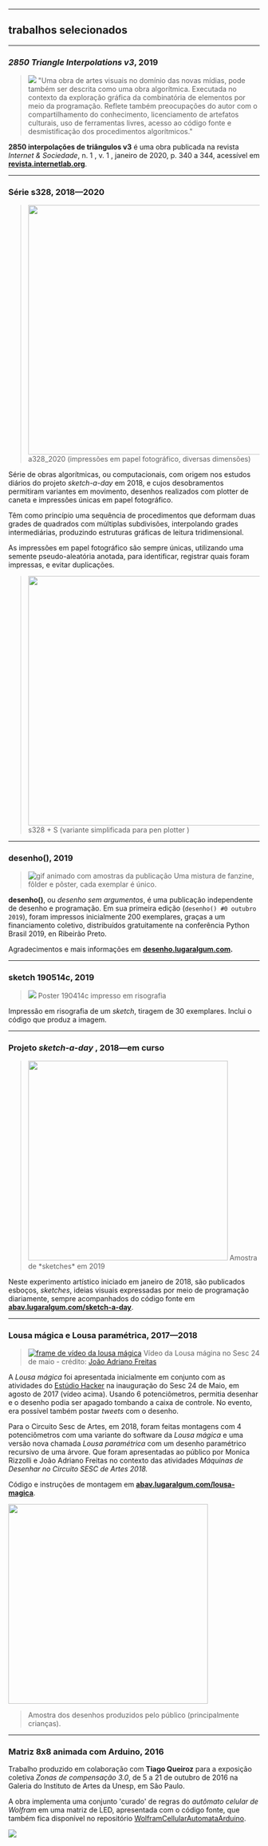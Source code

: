 
----

## trabalhos selecionados

---

### *2850 Triangle Interpolations v3*, 2019

> ![](assets/Triangle-Interpolations.jpg)
> "Uma obra de artes visuais no domínio das novas mídias, pode também  ser descrita como uma obra algorítmica. Executada no contexto da  exploração gráfica da combinatória de elementos por meio da  programação. Reflete também preocupações do autor com o  compartilhamento do conhecimento, licenciamento de artefatos culturais,  uso de ferramentas livres, acesso ao código fonte e desmistificação  dos procedimentos algorítmicos."

**2850  interpolações de triângulos v3** é uma obra publicada na revista *Internet & Sociedade*, n. 1 , v. 1 , janeiro de 2020, p. 340 a 344, acessível em **[revista.internetlab.org](http://revista.internetlab.org)**.

---

### Série s328, 2018—2020

> <img src="assets/s328_photo.jpg" style="height:500px" />
> a328_2020 (impressões em papel fotográfico, diversas dimensões)

Série de obras algorítmicas, ou computacionais, com origem nos estudos diários do projeto *sketch-a-day* em 2018, e cujos desobramentos permitiram variantes em movimento, desenhos realizados com plotter de caneta e impressões únicas em papel fotográfico.

Têm como princípio uma sequência de procedimentos que deformam duas grades de quadrados com múltiplas subdivisões, interpolando grades intermediárias, produzindo estruturas gráficas de leitura tridimensional.

As impressões em papel fotográfico são sempre únicas, utilizando uma semente pseudo-aleatória anotada, para identificar, registrar quais foram impressas, e evitar duplicações.

> <img src="assets/penplotter328.jpg" style="height:500px"/>
> s328 + S (variante simplificada para pen plotter )

---

### desenho(), 2019

> ![gif animado com amostras da publicação](http://desenho.lugaralgum.com/assets/amostra-desenho0.gif)
> Uma mistura de fanzine, fôlder e pôster, cada exemplar é único.

**desenho()**,  ou *desenho sem argumentos*,  é uma publicação independente de desenho e programação. Em sua primeira edição (`desenho() #0 outubro 2019`), foram impressos inicialmente 200 exemplares,  graças a um financiamento coletivo, distribuídos gratuitamente na conferência  Python Brasil 2019, en Ribeirão Preto.

Agradecimentos e mais informações em **[desenho.lugaralgum.com](http://desenho.lugaralgum.com:).** 

---

### sketch 190514c, 2019

> ![](assets/sketch_riso.jpg)
> Poster 190414c impresso em risografia

Impressão em risografia de um *sketch*, tiragem de 30 exemplares. Inclui o código que produz a imagem. 

---

### Projeto *sketch-a-day* , 2018—em curso

> <img src="assets/sketch-a-day3.png " style="height:400px">
> Amostra de *sketches* em 2019

Neste experimento artístico iniciado em janeiro de 2018, são publicados esboços, *sketches*, ideias visuais expressadas por meio de programação diariamente, sempre acompanhados do código fonte em **[abav.lugaralgum.com/sketch-a-day](http://abav.lugaralgum.com)**.

---

### Lousa mágica e Lousa paramétrica, 2017—2018

>[![frame de vídeo da lousa mágica](https://camo.githubusercontent.com/24628b40caf9943f12bdb845bcfcf161b55d4370/68747470733a2f2f696d672e796f75747562652e636f6d2f76692f44354861316268714275512f302e6a7067)](https://www.youtube.com/watch?v=D5Ha1bhqBuQ)
> Vídeo da Lousa mágina no Sesc 24 de maio - crédito: [João Adriano Freitas](https://github.com/jaafreitas)

A *Lousa mágica* foi apresentada inicialmente em conjunto com as atividades do [Estúdio Hacker](http://estudiohacker.io) na inauguração do Sesc 24 de Maio, em agosto de 2017 (vídeo acima).  Usando 6 potenciômetros, permitia desenhar e o desenho podia ser apagado tombando a caixa de controle. No evento, era possível também postar *tweets* com o desenho.

Para o Circuito Sesc de Artes, em 2018, foram feitas montagens com 4 potenciômetros com uma variante do software da *Lousa mágica* e uma versão nova chamada *Lousa paramétrica* com um desenho paramétrico recursivo de uma árvore. Que foram apresentadas ao público por Monica Rizzolli e João Adriano Freitas no contexto das atividades *Máquinas de Desenhar no Circuito SESC de Artes 2018.* 

Código e instruções de montagem em [**abav.lugaralgum.com/lousa-magica**](https://abav.lugaralgum.com/lousa-magica/).

<img src="assets/exemplos_lousa.png" style="height:400px">

> Amostra dos desenhos produzidos pelo público (principalmente crianças).

---

### Matriz 8x8 animada com Arduino, 2016

Trabalho produzido em colaboração com **Tiago Queiroz** para a exposição coletiva *Zonas de compensação 3.0*, de 5 a 21 de outubro de 2016 na Galeria do Instituto de Artes da Unesp, em São Paulo.

A obra  implementa uma conjunto 'curado'  de regras do *autômato celular de Wolfram*  em uma matriz de LED, apresentada com o código fonte, que também fica disponível no repositório [WolframCellularAutomataArduino](https://github.com/villares/WolframCellularAutomataArduino/blob/master/WolframCellularAutomataArduino.ino).

![](assets/Matriz8x8.jpg)

